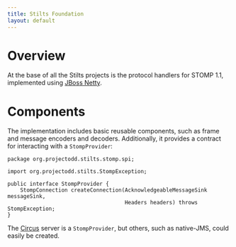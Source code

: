 ```yaml
---
title: Stilts Foundation
layout: default
---
```


[Circus]: /circus/
[JBoss Netty]: http://www.jboss.org/netty

# Overview

At the base of all the Stilts projects is the protocol handlers for STOMP 1.1,
implemented using [JBoss Netty].

# Components

The implementation includes basic reusable components, such as frame and message
encoders and decoders.  Additionally, it provides a contract for interacting
with a `StompProvider`:

    package org.projectodd.stilts.stomp.spi;

    import org.projectodd.stilts.StompException;
    
    public interface StompProvider {
        StompConnection createConnection(AcknowledgeableMessageSink messageSink, 
                                         Headers headers) throws StompException;
    }

The [Circus] server is a `StompProvider`, but others, such as native-JMS, could easily be
created.

